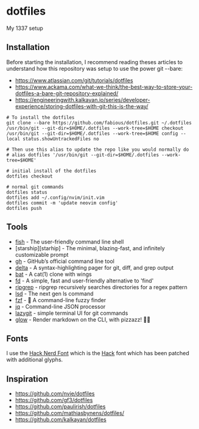 # dotfiles
My 1337 setup

## Installation

Before starting the installation, I recommend reading theses articles to understand how this repository was setup to use the power git --bare:

- https://www.atlassian.com/git/tutorials/dotfiles
- https://www.ackama.com/what-we-think/the-best-way-to-store-your-dotfiles-a-bare-git-repository-explained/
- https://engineeringwith.kalkayan.io/series/developer-experience/storing-dotfiles-with-git-this-is-the-way/

```
# To install the dotfiles
git clone --bare https://github.com/fabious/dotfiles.git ~/.dotfiles
/usr/bin/git --git-dir=$HOME/.dotfiles --work-tree=$HOME checkout
/usr/bin/git --git-dir=$HOME/.dotfiles --work-tree=$HOME config --local status.showUntrackedFiles no
```

```
# Then use this alias to update the repo like you would normally do
# alias dotfiles '/usr/bin/git --git-dir=$HOME/.dotfiles --work-tree=$HOME'

# initial install of the dotfiles
dotfiles checkout

# normal git commands
dotfiles status
dotfiles add ~/.config/nvim/init.vim
dotfiles commit -m 'update neovim config'
dotfiles push
```

## Tools

* [fish][fish] - The user-friendly command line shell
* [starship][starhip] - The minimal, blazing-fast, and infinitely customizable prompt
* [gh][gh] - GitHub’s official command line tool
* [delta][delta] - A syntax-highlighting pager for git, diff, and grep output
* [bat][bat] - A cat(1) clone with wings
* [fd][fd] - A simple, fast and user-friendly alternative to 'find'
* [ripgrep][ripgrep] - ripgrep recursively searches directories for a regex pattern
* [lsd][lsd] - The next gen ls command
* [fzf][fzf] - 🌸 A command-line fuzzy finder
* [jq][jq] - Command-line JSON processor
* [lazygit][lazygit] - simple terminal UI for git commands
* [glow][glow] - Render markdown on the CLI, with pizzazz! 💅🏻

## Fonts

I use the [Hack Nerd Font][hack-nerd-font] which is the [Hack][hack-font] font
which has been patched with additional glyphs.

## Inspiration

* https://github.com/nvie/dotfiles
* https://github.com/gf3/dotfiles
* https://github.com/paulirish/dotfiles
* https://github.com/mathiasbynens/dotfiles/
* https://github.com/kalkayan/dotfiles

[bat]: https://github.com/sharkdp/bat
[delta]: https://github.com/dandavison/delta
[fd]: https://github.com/sharkdp/fd
[fish]: https://fishshell.com/
[fzf]: https://github.com/junegunn/fzf
[gh]: https://github.com/cli/cli
[glow]: https://github.com/charmbracelet/glow
[hack-font]: https://sourcefoundry.org/hack/
[hack-nerd-font]: https://github.com/ryanoasis/nerd-fonts#patched-fonts
[jq]: https://github.com/stedolan/jq
[lazygit]: https://github.com/jesseduffield/lazygit
[lsd]: https://github.com/Peltoche/lsd
[ripgrep]: https://github.com/BurntSushi/ripgrep
[starship]: https://github.com/starship/starship


